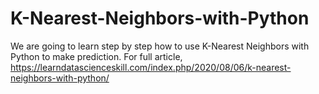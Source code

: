 # K-Nearest-Neighbors-with-Python
We are going to learn step by step how to use K-Nearest Neighbors with Python to make prediction. For full article, https://learndatascienceskill.com/index.php/2020/08/06/k-nearest-neighbors-with-python/
